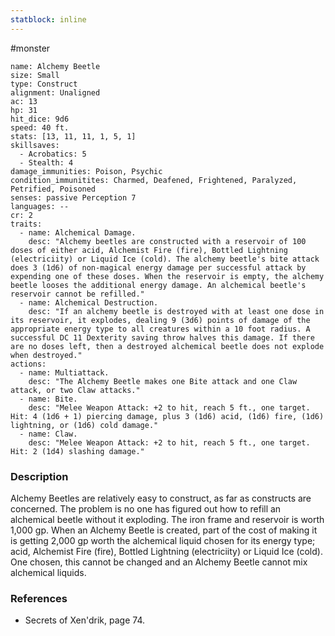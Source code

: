 ```yaml
---
statblock: inline
---
```

 #monster 

```statblock
name: Alchemy Beetle
size: Small
type: Construct
alignment: Unaligned
ac: 13
hp: 31
hit_dice: 9d6
speed: 40 ft.
stats: [13, 11, 11, 1, 5, 1]
skillsaves:
  - Acrobatics: 5
  - Stealth: 4
damage_immunities: Poison, Psychic
condition_immunitites: Charmed, Deafened, Frightened, Paralyzed, Petrified, Poisoned
senses: passive Perception 7
languages: --
cr: 2
traits:
  - name: Alchemical Damage.
    desc: "Alchemy beetles are constructed with a reservoir of 100 doses of either acid, Alchemist Fire (fire), Bottled Lightning (electriciity) or Liquid Ice (cold). The alchemy beetle's bite attack does 3 (1d6) of non-magical energy damage per successful attack by expending one of these doses. When the reservoir is empty, the alchemy beetle looses the additional energy damage. An alchemical beetle's reservoir cannot be refilled."
  - name: Alchemical Destruction.
    desc: "If an alchemy beetle is destroyed with at least one dose in its reservoir, it explodes, dealing 9 (3d6) points of damage of the appropriate energy type to all creatures within a 10 foot radius. A successful DC 11 Dexterity saving throw halves this damage. If there are no doses left, then a destroyed alchemical beetle does not explode when destroyed."
actions:
  - name: Multiattack.
    desc: "The Alchemy Beetle makes one Bite attack and one Claw attack, or two Claw attacks."
  - name: Bite.
    desc: "Melee Weapon Attack: +2 to hit, reach 5 ft., one target. Hit: 4 (1d6 + 1) piercing damage, plus 3 (1d6) acid, (1d6) fire, (1d6) lightning, or (1d6) cold damage."
  - name: Claw.
    desc: "Melee Weapon Attack: +2 to hit, reach 5 ft., one target. Hit: 2 (1d4) slashing damage."
```

### Description

Alchemy Beetles are relatively easy to construct, as far as constructs are concerned. The problem is no one has figured out how to refill an alchemical beetle without it exploding. The iron frame and reservoir is worth 1,000 gp. When an Alchemy Beetle is created, part of the cost of making it is getting 2,000 gp worth the alchemical liquid chosen for its energy type; acid, Alchemist Fire (fire), Bottled Lightning (electriciity) or Liquid Ice (cold). One chosen, this cannot be changed and an Alchemy Beetle cannot mix alchemical liquids.

### References

* Secrets of Xen'drik, page 74.
